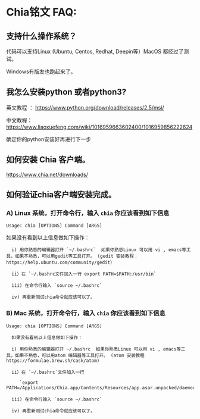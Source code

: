 # Chia铭文 FAQ:

## 支持什么操作系统？

代码可以支持Linux (Ubuntu, Centos, Redhat, Deepin等）MacOS 都经过了测试。

Windows有版友也跑起来了。


## 我怎么安装python  或者python3?

英文教程 ： https://www.python.org/download/releases/2.5/msi/

中文教程： https://www.liaoxuefeng.com/wiki/1016959663602400/1016959856222624

确定你的python安装好再进行下一步

## 如何安装 Chia 客户端。
https://www.chia.net/downloads/ 


## 如何验证chia客户端安装完成。

### A) Linux 系统，打开命令行，输入 `chia` 你应该看到如下信息
   `Usage: chia [OPTIONS] Command [ARGS]`
   
   如果没有看到以上信息做如下操作：
   
      i) 用你熟悉的编辑器打开 `~/.bashrc`  如果你熟悉Linux 可以用 vi , emacs等工具，如果不熟悉，可以用gedit等工具打开。 (gedit 安装教程：https://help.ubuntu.com/community/gedit）
      
      ii）在 `~/.bashrc文件加入一行 export PATH=$PATH:/usr/bin`
      
      iii) 在命令行输入 `source ~/.bashrc`
      
      iv) 再重新测试chia命令就应该可以了。
      

### B) Mac 系统，打开命令行，输入 `chia` 你应该看到如下信息
   `Usage: chia [OPTIONS] Command [ARGS]`
   
      如果没有看到以上信息做如下操作：
      
      i) 用你熟悉的编辑器打开 ~/.bashrc  如果你熟悉Linux 可以用 vi , emacs等工具，如果不熟悉，可以用atom 编辑器等工具打开。 (atom 安装教程 https://formulae.brew.sh/cask/atom) 
      
      ii）在 `~/.bashrc`文件加入一行 
      
         `export PATH=/Applications/Chia.app/Contents/Resources/app.asar.unpacked/daemon`
         
      iii) 在命令行输入 `source ~/.bashrc`
      
      iv) 再重新测试chia命令就应该可以了。



                 	

